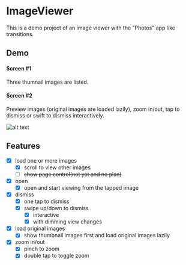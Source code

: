 # ImageViewer
This is a demo project of an image viewer with the "Photos" app like transitions.

## Demo
#### Screen #1
Three thumnail images are listed.

#### Screen #2
Preview images (original images are loaded lazily), zoom in/out, tap to dismiss or swift to dismiss interactively.


![alt text](https://i.gyazo.com/2bde4765de943f7315363ffcdc40765d.gif?_ga=2.42030124.807690052.1543200206-1452481341.1542244821)

## Features
- [x] load one or more images
  - [x] scroll to view other images
  - [ ] ~~show page control(not yet and no plan)~~
- [x] open
  - [x] open and start viewing from the tapped image
- [x] dismiss
  - [x] one tap to dismiss
  - [x] swipe up/down to dismiss
    - [x] interactive
    - [x] with dimming view changes
- [x] load original images
  - [x] show thumbnail images first and load original images lazily
- [x] zoom in/out
  - [x] pinch to zoom
  - [x] double tap to toggle zoom
